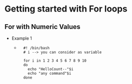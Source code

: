 # Getting started with For loops

## For with Numeric Values

- Example 1
  - ```
      #! /bin/bash 
      # i --> you can consider as variable

      for i in 1 2 3 4 5 6 7 8 9 10
      do
        echo "HelloCount--"$i
        echo "any command"$i
      done
      ```
